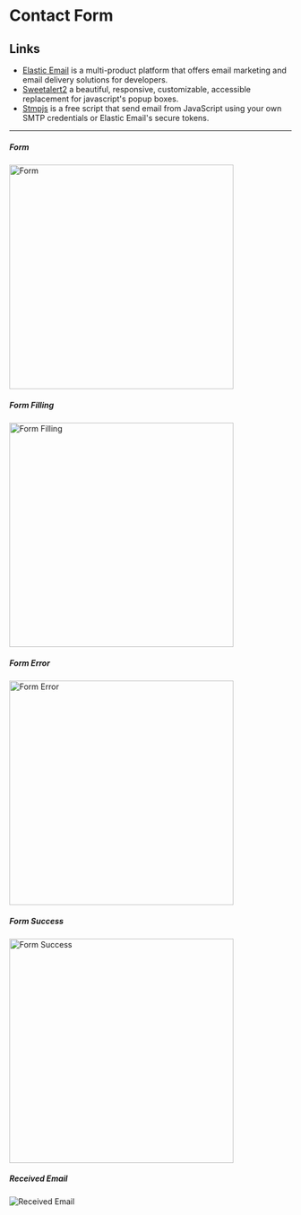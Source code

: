 # Contact Form 

## Links
-  [Elastic Email](https://elasticemail.com/) is a multi-product platform that offers email marketing and email delivery solutions for developers.
-  [Sweetalert2](https://sweetalert2.github.io/) a beautiful, responsive, customizable, accessible replacement for javascript's popup boxes.
-  [Stmpjs](https://smtpjs.com/) is a free script that send email from JavaScript using your own SMTP credentials or Elastic Email's secure tokens.

<hr/>

##### Form
<img src="https://github.com/nischay-code/Contact_Form/assets/95124327/4949ae89-707d-4045-9287-2d222d68f06d" alt="Form" height="400"/>

##### Form Filling
<img src="https://github.com/nischay-code/Contact_Form/assets/95124327/de85a01e-d9e8-418e-9b1f-3d35fc22ad7b" alt="Form Filling" height="400"/>

##### Form Error
<img src="https://github.com/nischay-code/Contact_Form/assets/95124327/1b281e1a-f7f6-4642-a11a-b6a1ce8f1a88" alt="Form Error" height="400"/>

##### Form Success
<img src="https://github.com/nischay-code/Contact_Form/assets/95124327/5042797d-e143-44b3-b0b8-9675a5ace824" alt="Form Success" height="400"/>

##### Received Email
<img src="https://github.com/nischay-code/Contact_Form/assets/95124327/06bf01c3-8613-455a-a66c-c2f004b72532" alt="Received Email"/>
